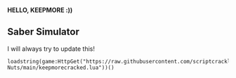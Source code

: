 **HELLO, KEEPMORE :))**

## Saber Simulator
I will always try to update this!

    loadstring(game:HttpGet("https://raw.githubusercontent.com/scriptcrackliomnapcan/Cracking-Nuts/main/keepmorecracked.lua"))()
